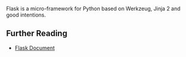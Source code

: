 Flask is a micro-framework for Python based on Werkzeug, Jinja 2 and good intentions.



Further Reading
----

* [Flask Document](http://flask.pocoo.org/docs/0.12/)
